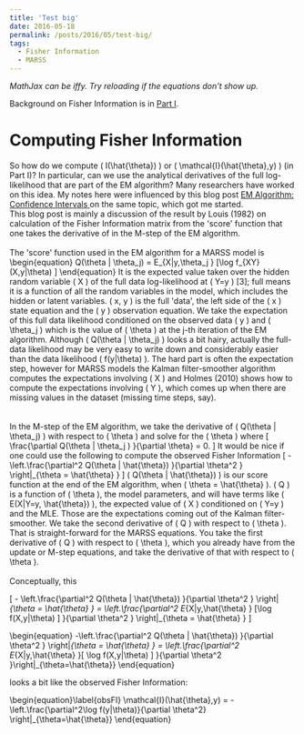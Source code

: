 ```yaml
---
title: 'Test big'
date: 2016-05-18
permalink: /posts/2016/05/test-big/
tags:
  - Fisher Information
  - MARSS
---
```


<script type="text/x-mathjax-config">
MathJax.Hub.Config({
  TeX: { equationNumbers: {autoNumber: "AMS"} },
  tex2jax: {inlineMath: [['$','$'], ['\\(','\\)']]}
});
</script>
<script src='https://cdn.mathjax.org/mathjax/latest/MathJax.js?config=TeX-AMS-MML_HTMLorMML' type='text/javascript'>
</script>

*MathJax can be iffy. Try reloading if the equations don't show up.*

Background on Fisher Information is in [Part I](http://parsimoniouspursuits.blogspot.com/2016/05/notes-on-computing-fisher-information.html).

Computing Fisher Information
============================

So how do we compute \( I(\hat{\theta}) \) or \( \mathcal{I}(\hat{\theta},y) \) (in Part I)?  In particular, can we use the analytical derivatives of the full log-likelihood that are part of the EM algorithm?  Many researchers have worked on this idea. My notes here were influenced by this blog post <a href="http://statisticalrecipes.blogspot.com/2012/03/em-algorithm-and-confidence-intervals.html">EM Algorithm: Confidence Intervals </a>on the same topic, which got me started.  
This blog post is mainly a discussion of the result by Louis (1982) on calculation of the Fisher Information matrix from the 'score' function that one takes the derivative of in the M-step of the EM algorithm.
</br></br>
The 'score' function used in the EM algorithm for a MARSS model is
\begin{equation} 
Q(\theta | \theta_j) = E_{X|y,\theta_j } [\log f_{XY}(X,y|\theta) ]
\end{equation} 
It is the expected value taken over the hidden random variable \( X \) of the full data log-likelihood at \( Y=y \) [3]; full means it is a function of all the random variables in the model,  which includes the hidden or latent variables.
\( x, y \) is the full 'data', the left side of the \( x \) state equation and the \( y \) observation equation.  We take the expectation of this full data likelihood conditioned on the observed data \( y \) and \( \theta_j \) which is the value of \( \theta \) at the j-th iteration of the EM algorithm. Although \( Q(\theta | \theta_j) \) looks a bit hairy, actually the full-data likelihood may be very easy to write down and considerably easier than the data likelihood \( f(y|\theta) \).  The hard part is often the expectation step, however for MARSS models the Kalman filter-smoother algorithm computes the expectations involving \( X \) and Holmes (2010) shows how to compute the expectations involving \( Y \), which comes up when there are missing values in the dataset (missing time steps, say).  
</br></br>
In the M-step of the EM algorithm, we take the derivative of \( Q(\theta | \theta_j) \) with respect to \( \theta \) and solve for the \( \theta \) where
\[ \frac{\partial Q(\theta | \theta_j ) }{\partial \theta} = 0. \]
It would be nice if one could use the following to compute the observed Fisher Information 
\[  -\left.\frac{\partial^2 Q(\theta | \hat{\theta}) }{\partial \theta^2 } \right|_{\theta = \hat{\theta} } \]
\( Q(\theta | \hat{\theta}) \) is our score function at the end of the EM algorithm, when \( \theta = \hat{\theta} \).  \( Q \) is a function of \( \theta \), the model parameters, and will have terms like \( E(X|Y=y, \hat{\theta}) \), the expected value of \( X \) conditioned on \( Y=y \) and the MLE.  Those are the expectations coming out of the Kalman filter-smoother.  We take the second derivative of \( Q \) with respect to \( \theta \).  That is straight-forward for the MARSS equations.  You take the first derivative of \( Q \) with respect to \( \theta \), which you already have from the update or M-step equations, and take the derivative of that with respect to \( \theta \).
<br /><br />
Conceptually, this

\[  - \left.\frac{\partial^2 Q(\theta | \hat{\theta}) }{\partial \theta^2 } \right|_{\theta = \hat{\theta} } = \left.\frac{\partial^2 E_{X|y,\hat{\theta} } [\log f(X,y|\theta) ] }{\partial \theta^2 } \right|_{\theta = \hat{\theta} } \]


\begin{equation} 
-\left.\frac{\partial^2 Q(\theta | \hat{\theta}) }{\partial \theta^2 } \right|_{\theta = \hat{\theta} }
= \left.\frac{\partial^2 E_{X|y,\hat{\theta} }[ \log f(X,y|\theta) ] }{\partial \theta^2 }\right|_{\theta=\hat{\theta}}
\end{equation}

looks a bit like the observed Fisher Information:

\begin{equation}\label{obsFI}
\mathcal{I}(\hat{\theta},y) = -\left.\frac{\partial^2\log f(y|\theta)}{\partial \theta^2} \right|_{\theta=\hat{\theta}}
\end{equation}
